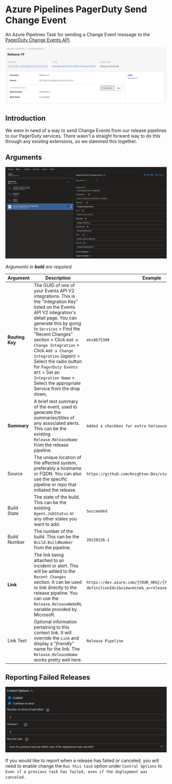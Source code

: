 # Azure Pipelines PagerDuty Send Change Event

An Azure Pipelines Task for sending a Change Event message to the [PagerDuty Change Events API](https://developer.pagerduty.com/api-reference/b3A6Mjc0ODEyMQ-create-a-change-event). 

![Change Details Screenshot](https://raw.githubusercontent.com/Knighton-Dev/sturdy-octo-disco/main/images/change-details.png)

## Introduction

We were in need of a way to send Change Events from our release pipelines to our PagerDuty services. There wasn't a straight forward way to do this through any existing extensions, so we slammed this together. 

## Arguments

![Example Pipeline Screenshot](https://raw.githubusercontent.com/Knighton-Dev/sturdy-octo-disco/main/images/pipeline-example.png)

*Arguments in **bold** are required.*

| Argument | Description | Example |
| -- | -- | -- |
| **Routing Key** | The GUID of one of your Events API V2 integrations. This is the "Integration Key" listed on the Events API V2 integration's detail page. You can generate this by going to `Services` > Find the "Recent Changes" section > Click `Add a Change Integration` > Click `Add a Change Integration` (*again*) > Select the radio button for `PagerDuty Events API` > Set an `Integration Name` > Select the appropriate Service from the drop down, | `ehs8675309` |
| **Summary** | A brief text summary of the event, used to generate the summaries/titles of any associated alerts. This can be the existing `Release.ReleaseName` from the release pipeline. | `Added a checkbox for extra hotsauce to the form` |
| Source | The unique location of the affected system, preferably a hostname or FQDN. You can also use the specific pipeline or repo that initiated the release. | `https://github.com/Knighton-Dev/sturdy-octo-disco.git` |
| Build State | The state of the build. This can be the existing `Agent.JobStatus` or any other states you want to add. | `Succeeded` |
| Build Number | The number of the build. This can be the `Build.BuildNumber` from the pipeline. | `20220126.1` | 
| **Link** | The link being attached to an incident or alert. This will be added to the `Recent Changes` section. It can be used to link directly to the release pipeline. You can use the `Release.ReleaseWebURL` variable provided by Microsoft. | `https://dev.azure.com/{YOUR_ORG}/{YOUR_PROJECT}/_release?definitionId=1&view=mine&_a=releases`|
| Link Text | Optional information pertaining to this context link. It will override the `Link` and display a "*friendly*" name for the link. The `Release.ReleaseName` works pretty well here. | `Release Pipeline` |

## Reporting Failed Releases

![Control Options Screenshot](https://raw.githubusercontent.com/Knighton-Dev/sturdy-octo-disco/main/images/control-options.png)

If you would like to report when a release has failed or canceled, you will need to enable change the `Run this task` option under `Control Options` to `Even if a previous task has failed, even if the deployment was canceled`.
